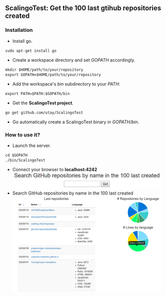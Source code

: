 ## ScalingoTest: Get the 100 last gtihub repositories created

### Installation
* Install go.
```
sudo apt-get install go
```
* Create a workspace directory and set _GOPATH_ accordingly.
```
mkdir $HOME/path/to/your/repository
export GOPATH=$HOME/path/to/your/repository
```
* Add the workspace's _bin_ subdirectory to your _PATH_:
```
export PATH=$PATH:$GOPATH/bin
```
* Get the __ScalingoTest project__.
```
go get github.com/utay/ScalingoTest
```
* Go automatically create a ScalingoTest binary in _GOPATH/bin_.

### How to use it?
* Launch the server.
```
cd $GOPATH
./bin/ScalingoTest
```
* Connect your browser to __localhost:4242__
![Alt text](https://github.com/utay/ScalingoTest/blob/master/images/search.png?raw=true "Search")
* Search GitHub repositories by name in the 100 last created
![Alt text](https://github.com/utay/ScalingoTest/blob/master/images/results.png?raw=true "Results")
